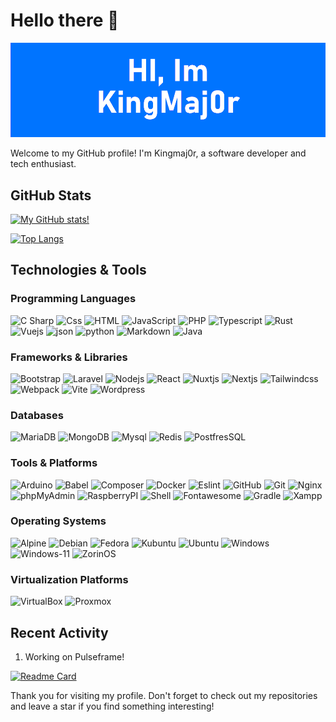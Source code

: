 # Hello there 👋

[![Profile](https://raw.githubusercontent.com/kingmaj0r/KingMaj0r/master/index.png)](https://github.com/KingMaj0r)

Welcome to my GitHub profile! I'm Kingmaj0r, a software developer and tech enthusiast.

## GitHub Stats

[![My GitHub stats!](https://github-readme-stats.vercel.app/api?username=kingmaj0r&show_icons=true&theme=transparent)](https://github.com/KingMaj0r)

[![Top Langs](https://github-readme-stats.vercel.app/api/top-langs/?username=kingmaj0r&theme=transparent&layout=donut)](https://github.com/kingmaj0r)

## Technologies & Tools

### Programming Languages

<p>
    <img alt="C Sharp" src="https://img.shields.io/badge/C%23-239120?logo=c-sharp&logoColor=white&style=for-the-badge" />
    <img alt="Css" src="https://img.shields.io/badge/CSS-1572B6?logo=css3&logoColor=white&style=for-the-badge" />
    <img alt="HTML" src="https://img.shields.io/badge/HTML-E34F26?logo=html5&logoColor=white&style=for-the-badge" />
    <img alt="JavaScript" src="https://img.shields.io/badge/JavaScript-F7DF1E?logo=javascript&logoColor=white&style=for-the-badge" />
    <img alt="PHP" src="https://img.shields.io/badge/PHP-777BB4?logo=php&logoColor=white&style=for-the-badge" />
    <img alt="Typescript" src="https://img.shields.io/badge/TypeScript-007ACC?style=for-the-badge&logo=typescript&logoColor=white" />
    <img alt="Rust" src="https://img.shields.io/badge/Rust-000000?style=for-the-badge&logo=rust&logoColor=white" />
    <img alt="Vuejs" src="https://img.shields.io/badge/Vue%20js-35495E?style=for-the-badge&logo=vuedotjs&logoColor=4FC08D" />
    <img alt="json" src="https://img.shields.io/badge/json-5E5C5C?style=for-the-badge&logo=json&logoColor=white" />
    <img alt="python" src="https://img.shields.io/badge/Python-FFD43B?style=for-the-badge&logo=python&logoColor=blue" />
    <img alt="Markdown" src="https://img.shields.io/badge/Markdown-000000?style=for-the-badge&logo=markdown&logoColor=white" />
    <img alt="Java" src="https://img.shields.io/badge/Java-ED8B00?style=for-the-badge&logo=openjdk&logoColor=white" />
    
</p>

### Frameworks & Libraries
<p>
    <img alt="Bootstrap" src="https://img.shields.io/badge/Bootstrap-7952B3?logo=Bootstrap&logoColor=white&style=for-the-badge" />
    <img alt="Laravel" src="https://img.shields.io/badge/Laravel-FF2D20?logo=laravel&logoColor=white&style=for-the-badge" />
    <img alt="Nodejs" src="https://img.shields.io/badge/Node.js-339933?style=for-the-badge&logo=nodedotjs&logoColor=white" />
    <img alt="React" src="https://img.shields.io/badge/React-20232A?style=for-the-badge&logo=react&logoColor=61DAFB" />
    <img alt="Nuxtjs" src="https://img.shields.io/badge/nuxt%20js-00C58E?style=for-the-badge&logo=nuxtdotjs&logoColor=white" />
    <img alt="Nextjs" src="https://img.shields.io/badge/next%20js-000000?style=for-the-badge&logo=nextdotjs&logoColor=white" />
    <img alt="Tailwindcss" src="https://img.shields.io/badge/Tailwind_CSS-38B2AC?style=for-the-badge&logo=tailwind-css&logoColor=white" />
    <img alt="Webpack" src="https://img.shields.io/badge/Webpack-8DD6F9?style=for-the-badge&logo=Webpack&logoColor=white" />
    <img alt="Vite" src="https://img.shields.io/badge/Vite-B73BFE?style=for-the-badge&logo=vite&logoColor=FFD62E" />
    <img alt="Wordpress" src="https://img.shields.io/badge/Wordpress-21759B?style=for-the-badge&logo=wordpress&logoColor=white" />
</p>

### Databases

<p>
    <img alt="MariaDB" src="https://img.shields.io/badge/MariaDB-003545?style=for-the-badge&logo=mariadb&logoColor=white" />
    <img alt="MongoDB" src="https://img.shields.io/badge/MongoDB-4EA94B?style=for-the-badge&logo=mongodb&logoColor=white" />
    <img alt="Mysql" src="https://img.shields.io/badge/MySQL-005C84?style=for-the-badge&logo=mysql&logoColor=white" />
    <img alt="Redis" src="https://img.shields.io/badge/redis-%23DD0031.svg?&style=for-the-badge&logo=redis&logoColor=white" />
    <img alt="PostfresSQL" src="https://img.shields.io/badge/PostgreSQL-316192?style=for-the-badge&logo=postgresql&logoColor=white" />
</p>

### Tools & Platforms

<p> 
    <img alt="Arduino" src="https://img.shields.io/badge/Arduino-00979D?style=for-the-badge&logo=Arduino&logoColor=white" />
    <img alt="Babel" src="https://img.shields.io/badge/Babel-F9DC3E?style=for-the-badge&logo=babel&logoColor=white" />
    <img alt="Composer" src="https://img.shields.io/badge/Composer-885630?style=for-the-badge&logo=Composer&logoColor=white" />
    <img alt="Docker" src="https://img.shields.io/badge/Docker-2CA5E0?style=for-the-badge&logo=docker&logoColor=white" />
    <img alt="Eslint" src="https://img.shields.io/badge/eslint-3A33D1?style=for-the-badge&logo=eslint&logoColor=white" />
    <img alt="GitHub" src="https://img.shields.io/badge/GitHub-181717?logo=GitHub&logoColor=white&style=for-the-badge" />
    <img alt="Git" src="https://img.shields.io/badge/Git-F05032?logo=Git&logoColor=white&style=for-the-badge" />
    <img alt="Nginx" src="https://img.shields.io/badge/Nginx-009639?style=for-the-badge&logo=nginx&logoColor=white" />
    <img alt="phpMyAdmin" src="https://img.shields.io/badge/phpMyAdmin-6C78AF?logo=phpmyadmin&logoColor=white&style=for-the-badge" />
    <img alt="RaspberryPI" src="https://img.shields.io/badge/Raspberry%20Pi-A22846?style=for-the-badge&logo=Raspberry%20Pi&logoColor=white" />
    <img alt="Shell" src="https://img.shields.io/badge/Shell_Script-121011?style=for-the-badge&logo=gnu-bash&logoColor=white" />
    <img alt="Fontawesome" src="https://img.shields.io/badge/Font_Awesome-339AF0?style=for-the-badge&logo=fontawesome&logoColor=white" />
    <img alt="Gradle" src="https://img.shields.io/badge/gradle-02303A?style=for-the-badge&logo=gradle&logoColor=white" />
    <img alt="Xampp" src="https://img.shields.io/badge/Xampp-F37623?style=for-the-badge&logo=xampp&logoColor=white" />
</p>
  
### Operating Systems

<p> 
    <img alt="Alpine" src="https://img.shields.io/badge/Alpine_Linux-0D597F?style=for-the-badge&logo=alpine-linux&logoColor=white" />
    <img alt="Debian" src="https://img.shields.io/badge/Debian-A81D33?style=for-the-badge&logo=debian&logoColor=white" />
    <img alt="Fedora" src="https://img.shields.io/badge/Fedora-294172?style=for-the-badge&logo=fedora&logoColor=white" />
    <img alt="Kubuntu" src="https://img.shields.io/badge/Kubuntu-0079C1?style=for-the-badge&logo=kubuntu&logoColor=white" />
    <img alt="Ubuntu" src="https://img.shields.io/badge/Ubuntu-E95420?style=for-the-badge&logo=ubuntu&logoColor=white" />
    <img alt="Windows" src="https://img.shields.io/badge/Windows-0078D6?style=for-the-badge&logo=windows&logoColor=white" />
    <img alt="Windows-11" src="https://img.shields.io/badge/Windows_11-0078d4?style=for-the-badge&logo=windows-11&logoColor=white" />
    <img alt="ZorinOS" src="https://img.shields.io/badge/Zorin%20OS-0CC1F3?style=for-the-badge&logo=zorin&logoColor=white" />
</p>
  
### Virtualization Platforms
<p> 
    <img alt="VirtualBox" src="https://img.shields.io/badge/VirtualBox-21416b?style=for-the-badge&logo=VirtualBox&logoColor=white" />
    <img alt="Proxmox" src="https://img.shields.io/badge/Proxmox-E57000?style=for-the-badge&logo=proxmox&logoColor=white" />
</p>

## Recent Activity

<!--START_SECTION:activity-->
1. Working on Pulseframe!

[![Readme Card](https://github-readme-stats.vercel.app/api/pin/?username=pulseframe&theme=transparent&repo=Pulseframe)](https://github.com/pulseframe)
<!--END_SECTION:activity-->

Thank you for visiting my profile. Don't forget to check out my repositories and leave a star if you find something interesting!
